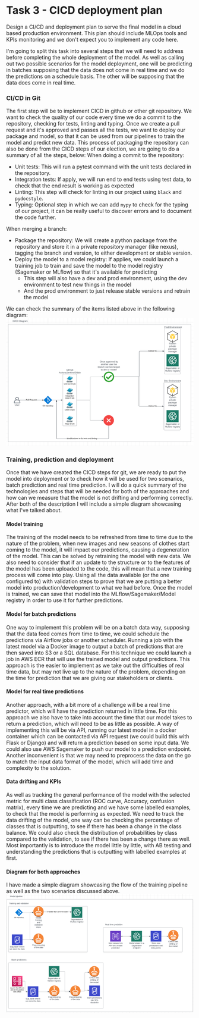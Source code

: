 # Task 3 - CICD deployment plan
Design a CI/CD and deployment plan to serve the final model in a cloud based
production environment. This plan should include MLOps tools and KPIs
monitoring and we don't expect you to implement any code here.


I'm going to split this task into several steps that we will need to address before completing the whole
deployment of the model. As well as calling out two possible scenarios for the model deployment, one will be predicting in batches
supposing that the data does not come in real time and we do the predictions on a schedule basis. The other will be supposing that the data
does come in real time.

### CI/CD in Git
The first step will be to implement CICD in github or other git repository. We want to check the quality of our code every time we do a commit to the repository,
checking for tests, linting and typing.
Once we create a pull request and it's approved and passes all the tests, we want to deploy our package and model, so that it can be used from our pipelines to train the model
and predict new data. This process of packaging the repository can also be done from the CICD steps of our election, we are going to do a summary of all the steps, below:
When doing a commit to the repository:
- Unit tests: This will run a pytest command with the unit tests declared in the repository.
- Integration tests: If apply, we will run end to end tests using test data, to check that the end result is working as expected
- Linting: This step will check for linting in our project using `black` and `pydocstyle`.
- Typing: Optional step in which we can add `mypy` to check for the typing of our project, it can be really useful to discover errors and to document the code further.

When merging a branch:
- Package the repository: We will create a python package from the repository and store it in a private repository manager (like nexus), tagging the branch and version, to either development or stable version.
- Deploy the model to a model registry: If  applies, we could launch a training job to train and save the model to the model registry (Sagemaker or MLflow) so that it's available for predicting
  - This step will also have a dev and prod environment, using the dev environment to test new things in the model
  - And the prod environment to just release stable versions and retrain the model

We can check the summary of the items listed above in the following diagram:
![cicd Diagram](cicd_diagram.png)



### Training, prediction and deployment
Once that we have created the CICD steps for git, we are ready to put the model into deployment or to check how it will be used for two scenarios,
batch prediction and real time prediction. I will do a quick summary of the technologies and steps that will be needed for both of the approaches
and how can we measure that the model is not drifting and performing correctly. After both of the description I will include a simple diagram showcasing
what I've talked about.

#### Model training
The training of the model needs to be refreshed from time to time due to the nature of the problem, when new images and new seasons of clothes
start coming to the model, it will impact our predictions, causing a degeneration of the model. This can be solved by retraining the model with new data.
We also need to consider that if an update to the structure or to the features of the model has been uploaded to the code, this will mean that a new training process will come into play.
Using all the data available (or the one configured to) with validation steps to prove that we are putting a better model into production/development to what we had before.
Once the model is trained, we can save that model into the MLflow/Sagemaker/Model registry in order to use it for further predictions.

#### Model for batch predictions
One way to implement this problem will be on a batch data way, supposing that the data feed comes from time to time, we could
schedule the predictions via Airflow jobs or another scheduler. Running a job with the latest model via a Docker image to output a batch of predictions
that are then saved into S3 or a SQL database. For this technique we could launch a job in AWS ECR that will use the trained model and output predictions.
This approach is the easier to implement as we take out the difficulties of real time data, but may not live up to the nature of the problem, depending on the time
for prediction that we are giving our stakeholders or clients.

#### Model for real time predictions
Another approach, with a bit more of a challenge will be a real time predictor, which will have the prediction returned in little time. For this
approach we also have to take into account the time that our model takes to return a prediction, which will need to be as little as possible.
A way of implementing this will be via API, running our latest model in a docker container which can be contacted via API request (we could build this with Flask or Django) and 
will return a prediction based on some input data. We could also use AWS Sagemaker to push our model to a prediction endpoint.
Another inconvenient is that we may need to preprocess the data on the go to match the input data format of the model, which will add time and complexity to the solution.

#### Data drifting and KPIs
As well as tracking the general performance of the model with the selected metric for multi class classification (ROC curve, Accuracy, confusion matrix), every time we are predicting and we have some
labelled examples, to check that the model is performing as expected. We need to track the data drifting of the model, one way can be checking the percentage of classes that is outputting, to see if there has been
a change in the class balance. We could also check the distribution of probabilities by class compared to the validation, to see if there has been a change there as well.
Most importantly is to introduce the model little by little, with AB testing and understanding the predictions that is outputting with labelled examples at first.


#### Diagram for both approaches
I have made a simple diagram showcasing the flow of the training pipeline as well as the two scenarios discussed above.
![Training/Predictions diagram](training_prediction.png)